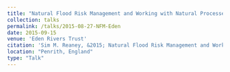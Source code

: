 ```yaml
---
title: "Natural Flood Risk Management and Working with Natural Processes. What has been done on the Eden?"
collection: talks
permalink: /talks/2015-08-27-NFM-Eden
date: 2015-09-15
venue: 'Eden Rivers Trust'
citation: 'Sim M. Reaney, &2015; Natural Flood Risk Management and Working with Natural Processes. What has been done on the Eden?, presented at the Eden Rivers Trust in Penrith, England.'
location: "Penrith, England"
type: "Talk"
---
```

